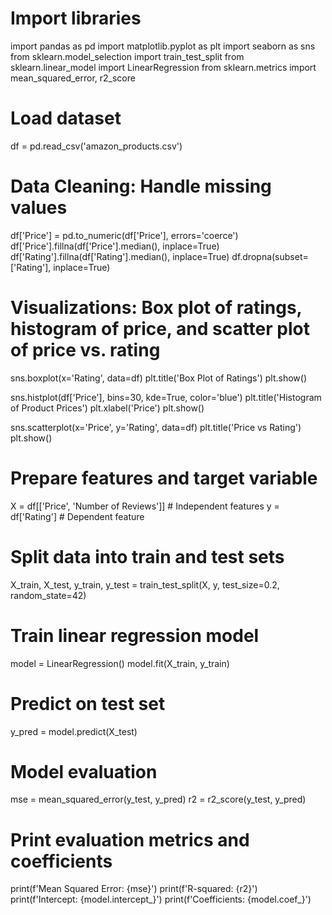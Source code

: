 # Import libraries
import pandas as pd
import matplotlib.pyplot as plt
import seaborn as sns
from sklearn.model_selection import train_test_split
from sklearn.linear_model import LinearRegression
from sklearn.metrics import mean_squared_error, r2_score

# Load dataset
df = pd.read_csv('amazon_products.csv')

# Data Cleaning: Handle missing values
df['Price'] = pd.to_numeric(df['Price'], errors='coerce')
df['Price'].fillna(df['Price'].median(), inplace=True)
df['Rating'].fillna(df['Rating'].median(), inplace=True)
df.dropna(subset=['Rating'], inplace=True)

# Visualizations: Box plot of ratings, histogram of price, and scatter plot of price vs. rating
sns.boxplot(x='Rating', data=df)
plt.title('Box Plot of Ratings')
plt.show()

sns.histplot(df['Price'], bins=30, kde=True, color='blue')
plt.title('Histogram of Product Prices')
plt.xlabel('Price')
plt.show()

sns.scatterplot(x='Price', y='Rating', data=df)
plt.title('Price vs Rating')
plt.show()

# Prepare features and target variable
X = df[['Price', 'Number of Reviews']]  # Independent features
y = df['Rating']  # Dependent feature

# Split data into train and test sets
X_train, X_test, y_train, y_test = train_test_split(X, y, test_size=0.2, random_state=42)

# Train linear regression model
model = LinearRegression()
model.fit(X_train, y_train)

# Predict on test set
y_pred = model.predict(X_test)

# Model evaluation
mse = mean_squared_error(y_test, y_pred)
r2 = r2_score(y_test, y_pred)

# Print evaluation metrics and coefficients
print(f'Mean Squared Error: {mse}')
print(f'R-squared: {r2}')
print(f'Intercept: {model.intercept_}')
print(f'Coefficients: {model.coef_}')
